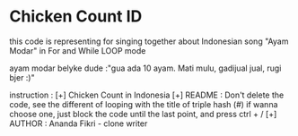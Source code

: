 # Chicken Count ID
this code is representing for singing together about Indonesian song "Ayam Modar" in For and While LOOP mode

ayam modar belyke dude :"gua ada 10 ayam. Mati mulu, gadijual jual, rugi bjer :)"

instruction :
[+] Chicken Count in Indonesia
[+] README : Don't delete the code, see the different of looping with the title of triple hash (#)
          if wanna choose one, just block the code until the last point, and press ctrl + /
[+] AUTHOR : Ananda Fikri - clone writer

